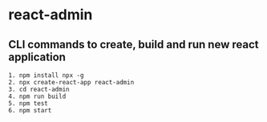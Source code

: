 # react-admin

## CLI commands to create, build and run new react application
````
1. npm install npx -g
2. npx create-react-app react-admin
3. cd react-admin
4. npm run build
5. npm test
6. npm start
````